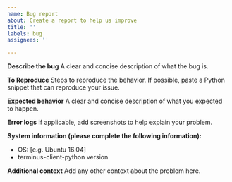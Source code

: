 ```yaml
---
name: Bug report
about: Create a report to help us improve
title: ''
labels: bug
assignees: ''

---
```


**Describe the bug**
A clear and concise description of what the bug is.

**To Reproduce**
Steps to reproduce the behavior. If possible, paste a Python snippet that can reproduce your issue.

**Expected behavior**
A clear and concise description of what you expected to happen.

**Error logs**
If applicable, add screenshots to help explain your problem.

**System information (please complete the following information):**
 - OS: [e.g. Ubuntu 16.04]
 -  terminus-client-python version

**Additional context**
Add any other context about the problem here.

